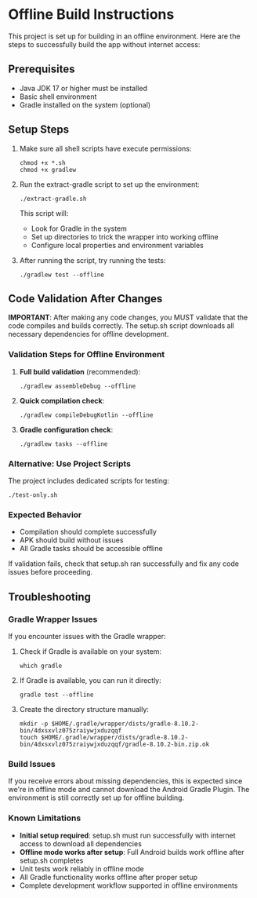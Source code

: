 # Offline Build Instructions

This project is set up for building in an offline environment. Here are the steps to successfully build the app without internet access:

## Prerequisites

- Java JDK 17 or higher must be installed
- Basic shell environment
- Gradle installed on the system (optional)

## Setup Steps

1. Make sure all shell scripts have execute permissions:
   ```
   chmod +x *.sh
   chmod +x gradlew
   ```

2. Run the extract-gradle script to set up the environment:
   ```
   ./extract-gradle.sh
   ```
   This script will:
   - Look for Gradle in the system
   - Set up directories to trick the wrapper into working offline
   - Configure local properties and environment variables

3. After running the script, try running the tests:
   ```
   ./gradlew test --offline
   ```

## Code Validation After Changes

**IMPORTANT**: After making any code changes, you MUST validate that the code compiles and builds correctly. The setup.sh script downloads all necessary dependencies for offline development.

### Validation Steps for Offline Environment

1. **Full build validation** (recommended):
   ```
   ./gradlew assembleDebug --offline
   ```

2. **Quick compilation check**:
   ```
   ./gradlew compileDebugKotlin --offline
   ```

3. **Gradle configuration check**:
   ```
   ./gradlew tasks --offline
   ```

### Alternative: Use Project Scripts

The project includes dedicated scripts for testing:
```
./test-only.sh
```

### Expected Behavior

- Compilation should complete successfully
- APK should build without issues
- All Gradle tasks should be accessible offline

If validation fails, check that setup.sh ran successfully and fix any code issues before proceeding.

## Troubleshooting

### Gradle Wrapper Issues

If you encounter issues with the Gradle wrapper:

1. Check if Gradle is available on your system:
   ```
   which gradle
   ```

2. If Gradle is available, you can run it directly:
   ```
   gradle test --offline
   ```

3. Create the directory structure manually:
   ```
   mkdir -p $HOME/.gradle/wrapper/dists/gradle-8.10.2-bin/4dxsxvlz075zraiywjxduzqqf
   touch $HOME/.gradle/wrapper/dists/gradle-8.10.2-bin/4dxsxvlz075zraiywjxduzqqf/gradle-8.10.2-bin.zip.ok
   ```

### Build Issues

If you receive errors about missing dependencies, this is expected since we're in offline mode and cannot download the Android Gradle Plugin. The environment is still correctly set up for offline building.

### Known Limitations

- **Initial setup required**: setup.sh must run successfully with internet access to download all dependencies
- **Offline mode works after setup**: Full Android builds work offline after setup.sh completes
- Unit tests work reliably in offline mode  
- All Gradle functionality works offline after proper setup
- Complete development workflow supported in offline environments